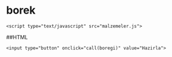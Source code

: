 # borek

```
<script type="text/javascript" src="malzemeler.js">
```

##HTML

```
<input type="button" onclick="call(boregi)" value="Hazirla">
```
